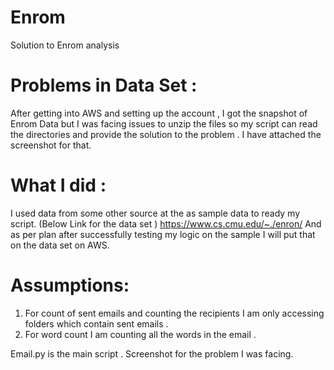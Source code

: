 # Enrom
Solution to Enrom analysis 
# Problems in Data Set :
After getting into AWS and setting up the account , I got the snapshot of Enrom Data but I was facing  issues to unzip the files so my script can read the directories and provide the solution to the problem . I have attached the screenshot for that.
# What I did :
I used data from some other source at the as sample data to ready my script. (Below Link for the data set )
https://www.cs.cmu.edu/~./enron/
And as per plan after successfully testing my logic on the sample I will put that on the data set on AWS.
# Assumptions:
1. For count of sent emails and counting the recipients I am only accessing folders which contain sent emails .
2. For word count I am counting all the words in the email .

Email.py is the main script .
Screenshot for the problem I was facing.
